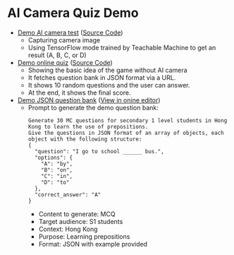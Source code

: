 # AI Camera Quiz Demo

- [Demo AI camera test](ai_camera_demo.html) ([Source Code](https://github.com/ylpss-mslau/ylpss-mslau.github.io/blob/main/ai_camera_demo.html))
  - Capturing camera image
  - Using TensorFlow mode trained by Teachable Machine to get an result (A, B, C, or D)
- [Demo online quiz](demo_quiz.html) ([Source Code](https://github.com/ylpss-mslau/ylpss-mslau.github.io/blob/main/demo_quiz.html))
  - Showing the basic idea of the game without AI camera
  - It fetches question bank in JSON format via a URL.
  - It shows 10 random questions and the user can answer.
  - At the end, it shows the final score.
- [Demo JSON question bank](questions_v1.json) ([View in onine editor](https://jsoneditoronline.org/#left=url.https%3A%2F%2Fylpss-mslau.github.io%2Fquestions_v1.json))
  - Prompt to generate the demo question bank:
    ```
    Generate 30 MC questions for secondary 1 level students in Hong Kong to learn the use of prepositions.
    Give the questions in JSON format of an array of objects, each object with the following structure:
    {
      "question": "I go to school ______ bus.",
      "options": {
        "A": "by",
        "B": "on",
        "C": "in",
        "D": "to"
      },
      "correct_answer": "A"
    }
    ```
    - Content to generate: MCQ
    - Target audience: S1 students
    - Context: Hong Kong
    - Purpose: Learning prepositions
    - Format: JSON with example provided
